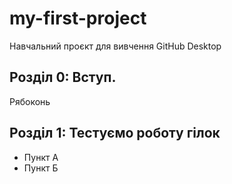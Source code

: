 # my-first-project
Навчальний проєкт для вивчення GitHub Desktop


## Розділ 0: Вступ.


Рябоконь

## Розділ 1: Тестуємо роботу гілок 
*   Пункт А
*   Пункт Б
